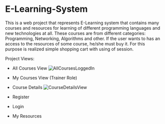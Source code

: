 # E-Learning-System

This is a web project that represents E-Learning system that contains many courses and resources for learning of different programming languages and new technologies at all. These courses are from different categories: Programming, Networking, Algorithms and other. If the user wants to has an access to the resources of some course, he/she must buy it. For this purpose is realized simple shopping cart with using of session.

Project Views:
  - All Courses View
    ![AllCoursesLoggedIn](https://user-images.githubusercontent.com/40525254/159135700-e9e72a7e-fd3c-4066-b936-d22765555616.jpg)

  - My Courses View (Trainer Role)
    

  - Course Details
    ![CourseDetailsView](https://user-images.githubusercontent.com/40525254/159135730-b5ef3655-94aa-463f-aeeb-8b96d25d8051.jpg)


  - Register

  - Login

  - My Resources

